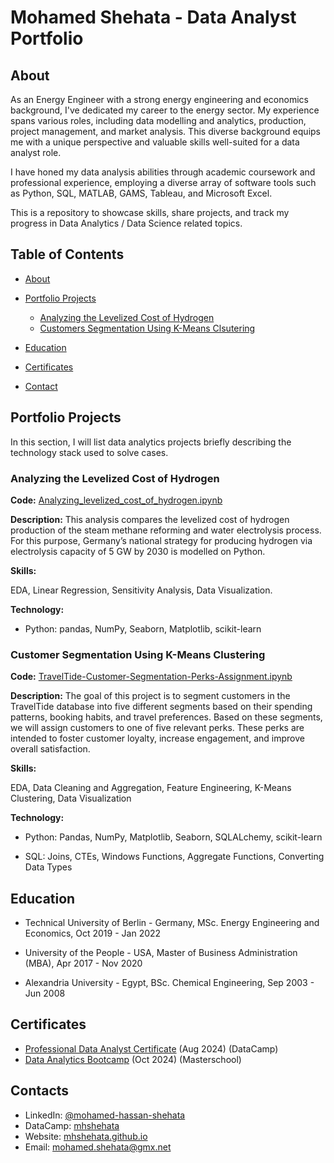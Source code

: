 # Mohamed Shehata - Data Analyst Portfolio
## About
As an Energy Engineer with a strong energy engineering and economics background, I've dedicated my career to the energy sector. My experience spans various roles, including data modelling and analytics, production, project management, and market analysis. This diverse background equips me with a unique perspective and valuable skills well-suited for a data analyst role.

I have honed my data analysis abilities through academic coursework and professional experience, employing a diverse array of software tools such as Python, SQL, MATLAB, GAMS, Tableau, and Microsoft Excel.


This is a repository to showcase skills, share projects, and track my progress in Data Analytics / Data Science related topics.

## Table of Contents
- [About](https://github.com/mhshehata/mhshehata/blob/main/README.md#about)
- [Portfolio Projects](https://github.com/mhshehata/mhshehata/blob/main/README.md#portfolio-projects)
  
    - [Analyzing the Levelized Cost of Hydrogen](https://github.com/mhshehata/Analyzing_levelized_cost_of_hydrogen)
    - [Customers Segmentation Using K-Means Clsutering](https://github.com/mhshehata/TravelTide-Customer-Segmentation-Perks-Assignment)  




- [Education](https://github.com/mhshehata/mhshehata/blob/main/README.md#education)  
- [Certificates](https://github.com/mhshehata/mhshehata/blob/main/README.md#certificates)
- [Contact](https://github.com/mhshehata/mhshehata/blob/main/README.md#contacts)
## Portfolio Projects
In this section, I will list data analytics projects briefly describing the technology stack used to solve cases.

### Analyzing the Levelized Cost of Hydrogen

**Code:** [Analyzing_levelized_cost_of_hydrogen.ipynb](https://github.com/mhshehata/Analyzing_levelized_cost_of_hydrogen/blob/main/LCOH%20of%20SMR%20%26%20Electrolyzer%20-%20Germany.ipynb)


**Description:** This analysis compares the levelized cost of hydrogen production of the steam methane reforming and water electrolysis process. For this purpose, Germany’s national strategy for producing hydrogen via electrolysis capacity of 5 GW by 2030 is modelled on Python.

**Skills:** 

EDA, Linear Regression, Sensitivity Analysis, Data Visualization.

**Technology:** 
- Python: pandas, NumPy, Seaborn, Matplotlib, scikit-learn


### Customer Segmentation Using K-Means Clustering

**Code:** [TravelTide-Customer-Segmentation-Perks-Assignment.ipynb](https://github.com/mhshehata/TravelTide-Customer-Segmentation-Perks-Assignment/blob/main/TravelTide_Customer_Segmentation_%26_Perks_Assignment_Project.ipynb)

**Description:** The goal of this project is to segment customers in the TravelTide database into five different segments based on their spending patterns, booking habits, and travel preferences. Based on these segments, we will assign customers to one of five relevant perks. These perks are intended to foster customer loyalty, increase engagement, and improve overall satisfaction.

**Skills:** 

EDA, Data Cleaning and Aggregation, Feature Engineering, K-Means Clustering, Data Visualization

**Technology:** 
- Python: Pandas, NumPy, Matplotlib, Seaborn, SQLALchemy, scikit-learn
  
- SQL: Joins, CTEs, Windows Functions, Aggregate Functions, Converting Data Types


## Education
- Technical University of Berlin - Germany,
MSc. Energy Engineering and Economics,
Oct 2019 - Jan 2022

- University of the People - USA,
Master of Business Administration (MBA),
Apr 2017 - Nov 2020

- Alexandria University - Egypt,
BSc. Chemical Engineering,
Sep 2003 - Jun 2008


## Certificates

- [Professional Data Analyst Certificate](https://www.datacamp.com/certificate/DA0024975530197) (Aug 2024) (DataCamp)
- [Data Analytics Bootcamp](https://de.masterschool.com/domains/data-analytics-14-months-de/?gad_source=1&fbp=fb.1.1715863866853.1510972463&hubspotutk=861e8af58fcee5914a0cc2f59256e1a1&ttp=uQc_Nex8uwNhz3CQYH_WjNQ06LJ&exp=var&_gl=1*1e0pvzp*_up*MQ..&gclid=CjwKCAjw0aS3BhA3EiwAKaD2Zc8uIh-bGfCY3N37EIf23udaYFFI1rRAY21QoGqbK8YfpzAgq5ap-RoClqEQAvD_BwE) (Oct 2024) (Masterschool)

## Contacts
- LinkedIn: [@mohamed-hassan-shehata](www.linkedin.com/in/mohamed-hassan-shehata)
- DataCamp: [mhshehata](https://www.datacamp.com/portfolio/mhshehata)
- Website: [mhshehata.github.io](https://mhshehata.github.io/)
- Email: mohamed.shehata@gmx.net
